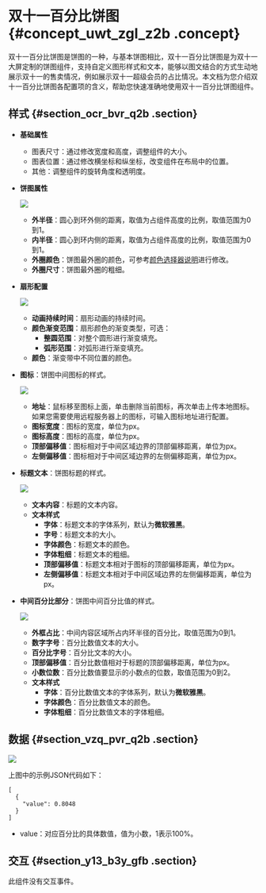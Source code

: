 # 双十一百分比饼图 {#concept_uwt_zgl_z2b .concept}

双十一百分比饼图是饼图的一种，与基本饼图相比，双十一百分比饼图是为双十一大屏定制的饼图组件，支持自定义图形样式和文本，能够以图文结合的方式生动地展示双十一的售卖情况，例如展示双十一超级会员的占比情况。本文档为您介绍双十一百分比饼图各配置项的含义，帮助您快速准确地使用双十一百分比饼图组件。

## 样式 {#section_ocr_bvr_q2b .section}

-   **基础属性**

    -   图表尺寸：通过修改宽度和高度，调整组件的大小。
    -   图表位置：通过修改横坐标和纵坐标，改变组件在布局中的位置。
    -   其他：调整组件的旋转角度和透明度。
-   **饼图属性**

    ![](http://static-aliyun-doc.oss-cn-hangzhou.aliyuncs.com/assets/img/19059/155653099411114_zh-CN.png)

    -   **外半径**：圆心到环外侧的距离，取值为占组件高度的比例，取值范围为0到1。
    -   **内半径**：圆心到环内侧的距离，取值为占组件高度的比例，取值范围为0到1。
    -   **外圈颜色**：饼图最外圈的颜色，可参考[颜色选择器说明](cn.zh-CN/用户指南/管理组件/设置组件样式/配置项说明.md#section_kdw_vj4_t2b)进行修改。
    -   **外圈尺寸**：饼图最外圈的粗细。
-   **扇形配置**

    ![](http://static-aliyun-doc.oss-cn-hangzhou.aliyuncs.com/assets/img/19059/155653099411192_zh-CN.png)

    -   **动画持续时间**：扇形动画的持续时间。
    -   **颜色渐变范围**：扇形颜色的渐变类型，可选：
        -   **整圆范围**：对整个圆形进行渐变填充。
        -   **弧形范围**：对弧形进行渐变填充。
    -   **颜色**：渐变带中不同位置的颜色。
-   **图标**：饼图中间图标的样式。

    ![](http://static-aliyun-doc.oss-cn-hangzhou.aliyuncs.com/assets/img/19059/155653099611197_zh-CN.png)

    -   **地址**：鼠标移至图标上面，单击删除当前图标，再次单击上传本地图标。如果您需要使用远程服务器上的图标，可输入图标地址进行配置。
    -   **图标宽度**：图标的宽度，单位为px。
    -   **图标高度**：图标的高度，单位为px。
    -   **顶部偏移值**：图标相对于中间区域边界的顶部偏移距离，单位为px。
    -   **左侧偏移值**：图标相对于中间区域边界的左侧偏移距离，单位为px。
-   **标题文本**：饼图标题的样式。

    ![](http://static-aliyun-doc.oss-cn-hangzhou.aliyuncs.com/assets/img/19059/155653099611201_zh-CN.png)

    -   **文本内容**：标题的文本内容。
    -   **文本样式** 
        -   **字体**：标题文本的字体系列，默认为**微软雅黑**。
        -   **字号**：标题文本的大小。
        -   **字体颜色**：标题文本的颜色。
        -   **字体粗细**：标题文本的粗细。
        -   **顶部偏移值**：标题文本相对于图标的顶部偏移距离，单位为px。
        -   **左侧偏移值**：标题文本相对于中间区域边界的左侧偏移距离，单位为px。
-   **中间百分比部分**：饼图中间百分比值的样式。

    ![](http://static-aliyun-doc.oss-cn-hangzhou.aliyuncs.com/assets/img/19059/155653099611207_zh-CN.png)

    -   **外框占比**：中间内容区域所占内环半径的百分比，取值范围为0到1。
    -   **数字字号**：百分比数值文本的大小。
    -   **百分比字号**：百分比文本的大小。
    -   **顶部偏移值**：百分比数值相对于标题的顶部偏移距离，单位为px。
    -   **小数位数**：百分比数值要显示的小数点的位数，取值范围为0到2。
    -   **文本样式** 
        -   **字体**：百分比数值文本的字体系列，默认为**微软雅黑**。
        -   **字体颜色**：百分比数值文本的颜色。
        -   **字体粗细**：百分比数值文本的字体粗细。

## 数据 {#section_vzq_pvr_q2b .section}

![](http://static-aliyun-doc.oss-cn-hangzhou.aliyuncs.com/assets/img/19059/155653099611208_zh-CN.png)

上图中的示例JSON代码如下：

``` {#codeblock_k2z_1v6_zqy}
[
  {
    "value": 0.8048
  }
]
```

-   value：对应百分比的具体数值，值为小数，1表示100%。

## 交互 {#section_y13_b3y_gfb .section}

此组件没有交互事件。

